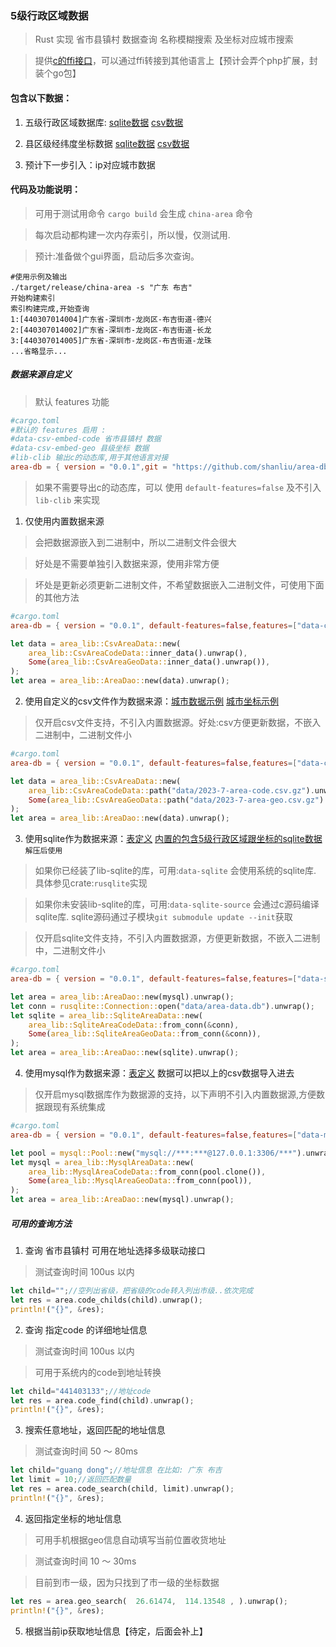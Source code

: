 
### 5级行政区域数据

> Rust 实现 省市县镇村 数据查询 名称模糊搜索 及坐标对应城市搜索

> 提供[c的ffi接口](c_dome/main.c)，可以通过ffi转接到其他语言上【预计会弄个php扩展，封装个go包】

#### 包含以下数据：

1. 五级行政区域数据库: [sqlite数据](data/area-data-sqlite.7z) [csv数据](data/2023-7-area-code.csv.gz)

2. 县区级经纬度坐标数据 [sqlite数据](data/area-data-sqlite.7z) [csv数据](data/2023-7-area-geo.csv.gz)

3. 预计下一步引入：ip对应城市数据


#### 代码及功能说明：

> 可用于测试用命令 `cargo build` 会生成 `china-area` 命令

> 每次启动都构建一次内存索引，所以慢，仅测试用.

> 预计:准备做个gui界面，启动后多次查询。

```
#使用示例及输出
./target/release/china-area -s "广东 布吉"
开始构建索引
索引构建完成,开始查询
1:[440307014004]广东省-深圳市-龙岗区-布吉街道-德兴
2:[440307014002]广东省-深圳市-龙岗区-布吉街道-长龙
3:[440307014005]广东省-深圳市-龙岗区-布吉街道-龙珠
...省略显示...
```

##### 数据来源自定义

> 默认 features 功能

```toml
#cargo.toml
#默认的 features 启用 :
#data-csv-embed-code 省市县镇村 数据
#data-csv-embed-geo 县级坐标 数据
#lib-clib 输出c的动态库,用于其他语言对接
area-db = { version = "0.0.1",git = "https://github.com/shanliu/area-db"}
```

> 如果不需要导出c的动态库，可以 使用 `default-features=false` 及不引入 `lib-clib` 来实现 


1. 仅使用内置数据来源

> 会把数据源嵌入到二进制中，所以二进制文件会很大

> 好处是不需要单独引入数据来源，使用非常方便

> 坏处是更新必须更新二进制文件，不希望数据嵌入二进制文件，可使用下面的其他方法

```toml
#cargo.toml
area-db = { version = "0.0.1", default-features=false,features=["data-csv-embed-code","data-csv-embed-geo"],git = "https://github.com/shanliu/area-db"}
```

```rust
let data = area_lib::CsvAreaData::new(
    area_lib::CsvAreaCodeData::inner_data().unwrap(),
    Some(area_lib::CsvAreaGeoData::inner_data().unwrap()),
);
let area = area_lib::AreaDao::new(data).unwrap();
```

2. 使用自定义的csv文件作为数据来源：[城市数据示例](data/2023-7-area-code.csv.gz) [城市坐标示例](data/2023-7-area-geo.csv.gz) 

> 仅开启csv文件支持，不引入内置数据源。好处:csv方便更新数据，不嵌入二进制中，二进制文件小

```toml
#cargo.toml
area-db = { version = "0.0.1", default-features=false,features=["data-csv"],git = "https://github.com/shanliu/area-db"}
```

```rust
let data = area_lib::CsvAreaData::new(
    area_lib::CsvAreaCodeData::path("data/2023-7-area-code.csv.gz").unwrap(),
    Some(area_lib::CsvAreaGeoData::path("data/2023-7-area-geo.csv.gz").unwrap()),
);
let area = area_lib::AreaDao::new(data).unwrap();
```

3. 使用sqlite作为数据来源：[表定义](data/sqlite-table.sql) [内置的包含5级行政区域跟坐标的sqlite数据](data/area-data-sqlite.7z) `解压后使用`

> 如果你已经装了lib-sqlite的库，可用:`data-sqlite` 会使用系统的sqlite库. 具体参见crate:`rusqlite`实现

> 如果你未安装lib-sqlite的库，可用:`data-sqlite-source` 会通过c源码编译sqlite库. sqlite源码通过子模块`git submodule update --init`获取

> 仅开启sqlite文件支持，不引入内置数据源，方便更新数据，不嵌入二进制中，二进制文件小

```toml
#cargo.toml
area-db = { version = "0.0.1", default-features=false,features=["data-sqlite-source"],git = "https://github.com/shanliu/area-db"}
```

```rust
let area = area_lib::AreaDao::new(mysql).unwrap();
let conn = rusqlite::Connection::open("data/area-data.db").unwrap();
let sqlite = area_lib::SqliteAreaData::new(
    area_lib::SqliteAreaCodeData::from_conn(&conn),
    Some(area_lib::SqliteAreaGeoData::from_conn(&conn)),
);
let area = area_lib::AreaDao::new(sqlite).unwrap();
```

4. 使用mysql作为数据来源：[表定义](data/mysql-table.sql) 数据可以把以上的csv数据导入进去

> 仅开启mysql数据库作为数据源的支持，以下声明不引入内置数据源,方便数据跟现有系统集成

```toml
#cargo.toml
area-db = { version = "0.0.1", default-features=false,features=["data-mysql"],git = "https://github.com/shanliu/area-db"}
```

```rust
let pool = mysql::Pool::new("mysql://***:***@127.0.0.1:3306/***").unwrap();
let mysql = area_lib::MysqlAreaData::new(
    area_lib::MysqlAreaCodeData::from_conn(pool.clone()),
    Some(area_lib::MysqlAreaGeoData::from_conn(pool)),
);
let area = area_lib::AreaDao::new(mysql).unwrap();
```

##### 可用的查询方法

1. 查询 省市县镇村 可用在地址选择多级联动接口

>  测试查询时间 100us 以内

```rust
let child="";//空列出省级，把省级的code转入列出市级..依次完成
let res = area.code_childs(child).unwrap();
println!("{}", &res);
```

2. 查询 指定code 的详细地址信息

>  测试查询时间 100us 以内

> 可用于系统内的code到地址转换

```rust
let child="441403133";//地址code
let res = area.code_find(child).unwrap();
println!("{}", &res);
```

3. 搜索任意地址，返回匹配的地址信息

> 测试查询时间 50 ～ 80ms 

```rust
let child="guang dong";//地址信息 在比如: 广东 布吉
let limit = 10;//返回匹配数量
let res = area.code_search(child, limit).unwrap();
println!("{}", &res);
```

4. 返回指定坐标的地址信息

> 可用手机根据geo信息自动填写当前位置收货地址

> 测试查询时间 10 ～ 30ms 

> 目前到市一级，因为只找到了市一级的坐标数据

```rust
let res = area.geo_search(  26.61474,  114.13548 , ).unwrap();
println!("{}", &res);
```

5. 根据当前ip获取地址信息【待定，后面会补上】
